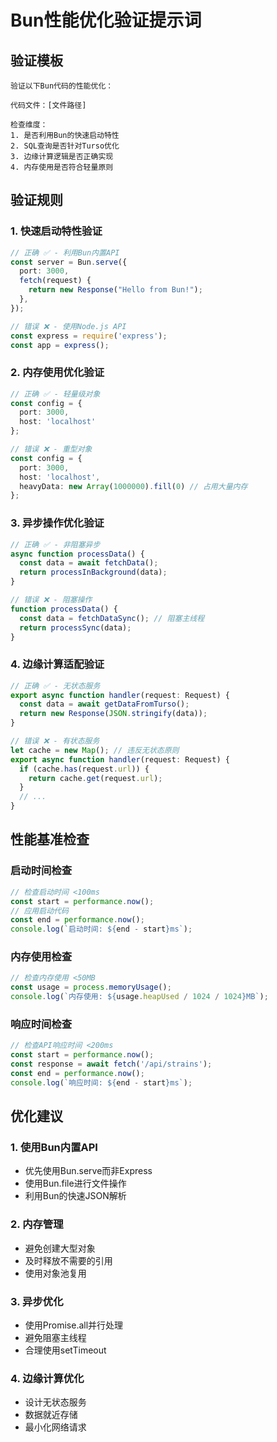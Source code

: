 # Bun性能优化验证提示词

## 验证模板
```
验证以下Bun代码的性能优化：

代码文件：[文件路径]

检查维度：
1. 是否利用Bun的快速启动特性
2. SQL查询是否针对Turso优化
3. 边缘计算逻辑是否正确实现
4. 内存使用是否符合轻量原则
```

## 验证规则

### 1. 快速启动特性验证
```typescript
// 正确 ✅ - 利用Bun内置API
const server = Bun.serve({
  port: 3000,
  fetch(request) {
    return new Response("Hello from Bun!");
  },
});

// 错误 ❌ - 使用Node.js API
const express = require('express');
const app = express();
```

### 2. 内存使用优化验证
```typescript
// 正确 ✅ - 轻量级对象
const config = {
  port: 3000,
  host: 'localhost'
};

// 错误 ❌ - 重型对象
const config = {
  port: 3000,
  host: 'localhost',
  heavyData: new Array(1000000).fill(0) // 占用大量内存
};
```

### 3. 异步操作优化验证
```typescript
// 正确 ✅ - 非阻塞异步
async function processData() {
  const data = await fetchData();
  return processInBackground(data);
}

// 错误 ❌ - 阻塞操作
function processData() {
  const data = fetchDataSync(); // 阻塞主线程
  return processSync(data);
}
```

### 4. 边缘计算适配验证
```typescript
// 正确 ✅ - 无状态服务
export async function handler(request: Request) {
  const data = await getDataFromTurso();
  return new Response(JSON.stringify(data));
}

// 错误 ❌ - 有状态服务
let cache = new Map(); // 违反无状态原则
export async function handler(request: Request) {
  if (cache.has(request.url)) {
    return cache.get(request.url);
  }
  // ...
}
```

## 性能基准检查

### 启动时间检查
```typescript
// 检查启动时间 <100ms
const start = performance.now();
// 应用启动代码
const end = performance.now();
console.log(`启动时间: ${end - start}ms`);
```

### 内存使用检查
```typescript
// 检查内存使用 <50MB
const usage = process.memoryUsage();
console.log(`内存使用: ${usage.heapUsed / 1024 / 1024}MB`);
```

### 响应时间检查
```typescript
// 检查API响应时间 <200ms
const start = performance.now();
const response = await fetch('/api/strains');
const end = performance.now();
console.log(`响应时间: ${end - start}ms`);
```

## 优化建议

### 1. 使用Bun内置API
- 优先使用Bun.serve而非Express
- 使用Bun.file进行文件操作
- 利用Bun的快速JSON解析

### 2. 内存管理
- 避免创建大型对象
- 及时释放不需要的引用
- 使用对象池复用

### 3. 异步优化
- 使用Promise.all并行处理
- 避免阻塞主线程
- 合理使用setTimeout

### 4. 边缘计算优化
- 设计无状态服务
- 数据就近存储
- 最小化网络请求
